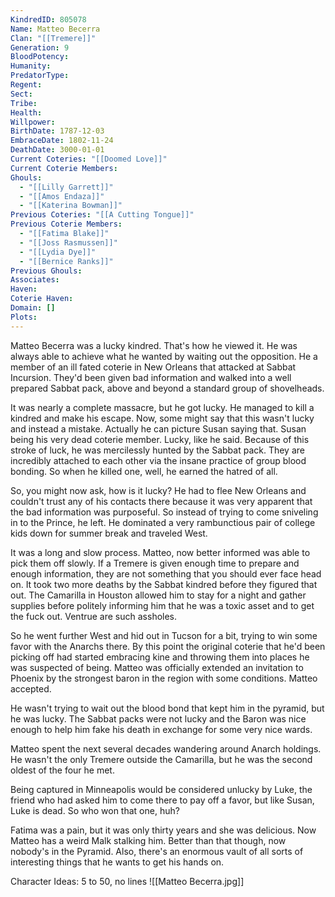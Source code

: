```yaml
---
KindredID: 805078
Name: Matteo Becerra
Clan: "[[Tremere]]"
Generation: 9
BloodPotency: 
Humanity: 
PredatorType: 
Regent: 
Sect: 
Tribe: 
Health: 
Willpower: 
BirthDate: 1787-12-03
EmbraceDate: 1802-11-24
DeathDate: 3000-01-01
Current Coteries: "[[Doomed Love]]"
Current Coterie Members: 
Ghouls:
  - "[[Lilly Garrett]]"
  - "[[Amos Endaza]]"
  - "[[Katerina Bowman]]"
Previous Coteries: "[[A Cutting Tongue]]"
Previous Coterie Members:
  - "[[Fatima Blake]]"
  - "[[Joss Rasmussen]]"
  - "[[Lydia Dye]]"
  - "[[Bernice Ranks]]"
Previous Ghouls: 
Associates: 
Haven: 
Coterie Haven: 
Domain: []
Plots: 
---
```

Matteo Becerra was a lucky kindred. That's how he viewed it. He was always able to achieve what he wanted by waiting out the opposition. He a member of an ill fated coterie in New Orleans that attacked at Sabbat Incursion. They'd been given bad information and walked into a well prepared Sabbat pack, above and beyond a standard group of shovelheads. 

It was nearly a complete massacre, but he got lucky. He managed to kill a kindred and make his escape. Now, some might say that this wasn't lucky and instead a mistake. Actually he can picture Susan saying that. Susan being his very dead coterie member. Lucky, like he said. Because of this stroke of luck, he was mercilessly hunted by the Sabbat pack. They are incredibly attached to each other via the insane practice of group blood bonding. So when he killed one, well, he earned the hatred of all.

So, you might now ask, how is it lucky? He had to flee New Orleans and couldn't trust any of his contacts there because it was very apparent that the bad information was purposeful. So instead of trying to come sniveling in to the Prince, he left. He dominated a very rambunctious pair of college kids down for summer break and traveled West. 

It was a long and slow process. Matteo, now better informed was able to pick them off slowly. If a Tremere is given enough time to prepare and enough information, they are not something that you should ever face head on. It took two more deaths by the Sabbat kindred before they figured that out. The Camarilla in Houston allowed him to stay for a night and gather supplies before politely informing him that he was a toxic asset and to get the fuck out. Ventrue are such assholes.

So he went further West and hid out in Tucson for a bit, trying to win some favor with the Anarchs there. By this point the original coterie that he'd been picking off had started embracing kine and throwing them into places he was suspected of being. Matteo was officially extended an invitation to Phoenix by the strongest baron in the region with some conditions. Matteo accepted. 

He wasn't trying to wait out the blood bond that kept him in the pyramid, but he was lucky. The Sabbat packs were not lucky and the Baron was nice enough to help him fake his death in exchange for some very nice wards. 

Matteo spent the next several decades wandering around Anarch holdings. He wasn't the only Tremere outside the Camarilla, but he was the second oldest of the four he met. 

Being captured in Minneapolis would be considered unlucky by Luke, the friend who had asked him to come there to pay off a favor, but like Susan, Luke is dead. So who won that one, huh?

Fatima was a pain, but it was only thirty years and she was delicious. Now Matteo has a weird Malk stalking him. Better than that though, now nobody's in the Pyramid. Also, there's an enormous vault of all sorts of interesting things that he wants to get his hands on.

Character Ideas: 
5 to 50, no lines
![[Matteo Becerra.jpg]]
